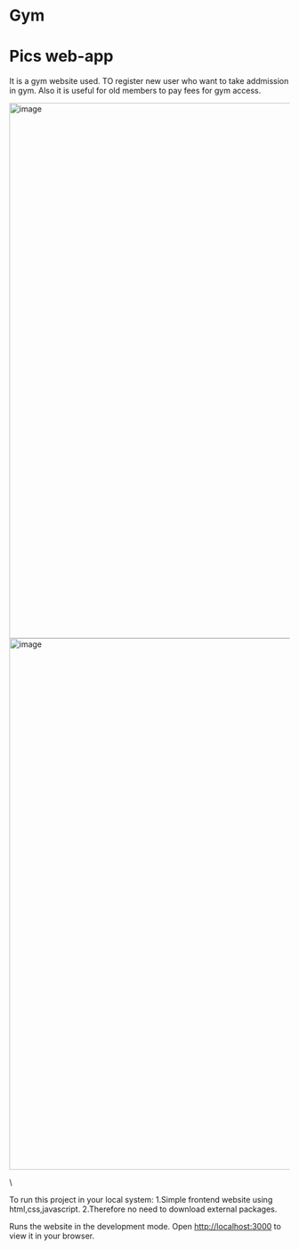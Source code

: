 # Gym

# Pics web-app

It is a gym website used. TO register new user who want to take addmission in gym. Also it is useful for old members to pay fees for gym access.


<img width="960" alt="image" src="https://github.com/omjadhav7777/Gym/assets/128471144/65dc8793-4c84-4335-9024-3b69893527eb">

<img width="953" alt="image" src="https://github.com/omjadhav7777/Gym/assets/128471144/19ecd684-4e00-402d-b0e4-d533627ccf69">


\

To run this project in your local system:
1.Simple frontend website using html,css,javascript.
2.Therefore no need to download external packages.
  
  Runs the website in the development mode. Open [http://localhost:3000](http://localhost:3000) to view it in your browser.
